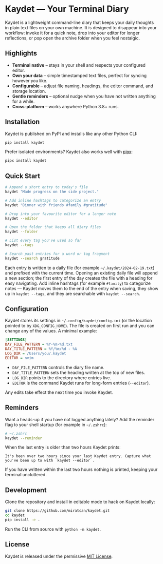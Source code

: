 # Kaydet — Your Terminal Diary

Kaydet is a lightweight command-line diary that keeps your daily thoughts in
plain text files on your own machine. It is designed to disappear into your
workflow: invoke it for a quick note, drop into your editor for longer
reflections, or pop open the archive folder when you feel nostalgic.

## Highlights
- **Terminal native** – stays in your shell and respects your configured editor.
- **Own your data** – simple timestamped text files, perfect for syncing however you like.
- **Configurable** – adjust file naming, headings, the editor command, and storage location.
- **Gentle reminders** – optional nudge when you have not written anything for a while.
- **Cross-platform** – works anywhere Python 3.8+ runs.

## Installation
Kaydet is published on PyPI and installs like any other Python CLI:

```bash
pip install kaydet
```

Prefer isolated environments? Kaydet also works well with [pipx](https://github.com/pypa/pipx):

```bash
pipx install kaydet
```

## Quick Start
```bash
# Append a short entry to today's file
kaydet "Made progress on the side project."

# Add inline hashtags to categorize an entry
kaydet "Dinner with friends #family #gratitude"

# Drop into your favourite editor for a longer note
kaydet --editor

# Open the folder that keeps all diary files
kaydet --folder

# List every tag you've used so far
kaydet --tags

# Search past entries for a word or tag fragment
kaydet --search gratitude
```

Each entry is written to a daily file (for example `~/.kaydet/2024-02-19.txt`) and
prefixed with the current time. Opening an existing daily file will append a new
section; the first entry of the day creates the file with a heading for easy
navigating.
Add inline hashtags (for example `#family`) to categorize notes — Kaydet moves
them to the end of the entry when saving, they show up in `kaydet --tags`, and
they are searchable with `kaydet --search`.

## Configuration
Kaydet stores its settings in `~/.config/kaydet/config.ini` (or the location
pointed to by `XDG_CONFIG_HOME`). The file is created on first run and you can
change any of the values. A minimal example:

```ini
[SETTINGS]
DAY_FILE_PATTERN = %Y-%m-%d.txt
DAY_TITLE_PATTERN = %Y/%m/%d - %A
LOG_DIR = /Users/you/.kaydet
EDITOR = nvim
```

- `DAY_FILE_PATTERN` controls the diary file name.
- `DAY_TITLE_PATTERN` sets the heading written at the top of new files.
- `LOG_DIR` points to the directory where entries live.
- `EDITOR` is the command Kaydet runs for long-form entries (`--editor`).

Any edits take effect the next time you invoke Kaydet.

## Reminders
Want a heads-up if you have not logged anything lately? Add the reminder flag to
your shell startup (for example in `~/.zshrc`):

```bash
# ~/.zshrc
kaydet --reminder
```

When the last entry is older than two hours Kaydet prints:

```
It's been over two hours since your last Kaydet entry. Capture what you've been up to with `kaydet --editor`.
```

If you have written within the last two hours nothing is printed, keeping your
terminal uncluttered.

## Development
Clone the repository and install in editable mode to hack on Kaydet locally:

```bash
git clone https://github.com/miratcan/kaydet.git
cd kaydet
pip install -e .
```

Run the CLI from source with `python -m kaydet`.

## License
Kaydet is released under the permissive [MIT License](LICENSE).
